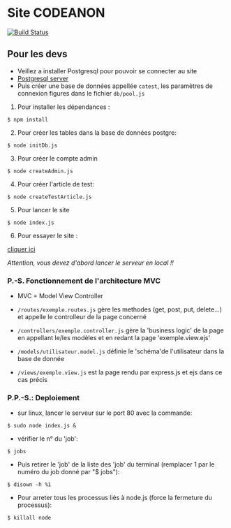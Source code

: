 # Site CODEANON

[![Build Status](https://travis-ci.org/codeanonorg/codeanon-website.svg?branch=master)](https://travis-ci.org/codeanonorg/codeanon-website)

## Pour les devs

* Veillez a installer Postgresql pour pouvoir se connecter au site
* [Postgresql server](https://www.postgresql.org/download/)
* Puis créer une base de données appellée ```catest```, les paramètres de connexion figures dans le fichier ```db/pool.js```

1. Pour installer les dépendances :

```$ npm install```

2. Pour créer les tables dans la base de données postgre:

```$ node initDb.js```

3. Pour créer le compte admin

```$ node createAdmin.js```

4. Pour créer l'article de test:

```$ node createTestArticle.js```

5. Pour lancer le site

```$ node index.js```

6. Pour essayer le site :

[cliquer ici](http://127.0.0.1:8080)

*Attention, vous devez d'abord lancer le serveur en local !!*

### P.-S. Fonctionnement de l'architecture MVC

* MVC = Model View Controller

* ```/routes/exemple.routes.js``` gère les methodes (get, post, put, delete...) et appelle le controlleur de la page concerné

* ```/controllers/exemple.controller.js``` gère la 'business logic' de la page en appellant le/les modèles et en redant la page 'exemple.view.ejs'

* ```/models/utilisateur.model.js``` définie le 'schéma'de l'utilisateur dans la base de donnée

* ```/views/exemple.view.js``` est la page rendu par express.js et ejs dans ce cas précis

### P.P.-S.: Deploiement
* sur linux, lancer le serveur sur le port 80 avec la commande:

```$ sudo node index.js &```

* vérifier le n° du 'job':

```$ jobs```

* Puis retirer le 'job' de la liste des 'job' du terminal (remplacer 1 par le numéro du job donné par "$ jobs"):

```$ disown -h %1```

* Pour arreter tous les processus liés à node.js (force la fermeture du processus):

```$ killall node```